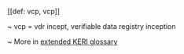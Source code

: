 [[def: vcp, vcp]]

~ vcp = vdr incept, verifiable data registry inception

~ More in <a href="https://weboftrust.github.io/WOT-terms/docs/glossary/vcp">extended KERI glossary</a>
